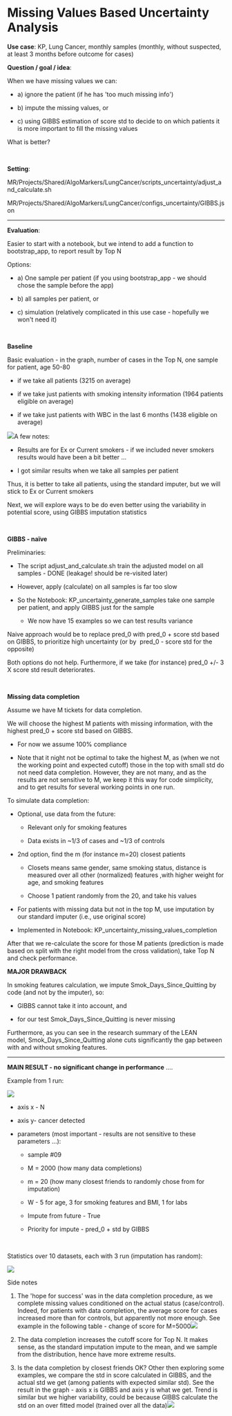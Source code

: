 # Missing Values Based Uncertainty Analysis

**Use case**: KP, Lung Cancer, monthly samples (monthly, without suspected, at least 3 months before outcome for cases)

**Question / goal / idea**:

When we have missing values we can:

- a) ignore the patient (if he has 'too much missing info')

- b) impute the missing values, or

- c) using GIBBS estimation of score std to decide to on which patients it is more important to fill the missing values

What is better?

 

**Setting**:

MR/Projects/Shared/AlgoMarkers/LungCancer/scripts_uncertainty/adjust_and_calculate.sh

MR/Projects/Shared/AlgoMarkers/LungCancer/configs_uncertainty/GIBBS.json

****

**Evaluation**:

Easier to start with a notebook, but we intend to add a function to bootstrap_app, to report result by Top N

Options:

- a) One sample per patient (if you using bootstrap_app - we should chose the sample before the app)

- b) all samples per patient, or 

- c) simulation (relatively complicated in this use case - hopefully we won't need it)

 

**Baseline**

Basic evaluation - in the graph, number of cases in the Top N, one sample for patient, age 50-80

- if we take all patients (3215 on average)

- if we take just patients with smoking intensity information (1964 patients eligible on average)

- if we take just patients with WBC in the last 6 months (1438 eligible on average)

<img src="/attachments/13402413/13402479.png"/>A few notes:

- Results are for Ex or Current smokers - if we included never smokers results would have been a bit better ...

- I got similar results when we take all samples per patient 

Thus, it is better to take all patients, using the standard imputer, but we will stick to Ex or Current smokers

Next, we will explore ways to be do even better using the variability in potential score, using GIBBS imputation statistics

 

**GIBBS - naïve**

Preliminaries:

- The script adjust_and_calculate.sh train the adjusted model on all samples - DONE (leakage! should be re-visited later) 

- However, apply (calculate) on all samples is far too slow

- So the Notebook: KP_uncertainty_generate_samples take one sample per patient, and apply GIBBS just for the sample

  - We now have 15 examples so we can test results variance

Naive approach would be to replace pred_0 with pred_0 + score std based on GIBBS, to prioritize high uncertainty (or by  pred_0 - score std for the opposite)

Both options do not help. Furthermore, if we take (for instance) pred_0 +/- 3 X score std result deteriorates.

 

**Missing data completion**

Assume we have M tickets for data completion.

We will choose the highest M patients with missing information, with the highest pred_0 + score std based on GIBBS.

- For now we assume 100% compliance

- Note that it night not be optimal to take the highest M, as (when we not the working point and expected cutoff) those in the top with small std do not need data completion. However, they are not many, and as the results are not sensitive to M, we keep it this way for code simplicity, and to get results for several working points in one run.

To simulate data completion:

- Optional, use data from the future:

  - Relevant only for smoking features

  - Data exists in ~1/3 of cases and ~1/3 of controls 

- 2nd option, find the m (for instance m=20) closest patients

  - Closets means same gender, same smoking status, distance is measured over all other (normalized) features ,with higher weight for age, and smoking features

  - Choose 1 patient randomly from the 20, and take his values

- For patients with missing data but not in the top M, use imputation by our standard imputer (i.e., use original score)

- Implemented in Notebook: KP_uncertainty_missing_values_completion

After that we re-calculate the score for those M patients (prediction is made based on split with the right model from the cross validation), take Top N and check performance.

**MAJOR DRAWBACK**

In smoking features calculation, we impute Smok_Days_Since_Quitting by code (and not by the imputer), so:

- GIBBS cannot take it into account, and 

- for our test Smok_Days_Since_Quitting is never missing

Furthermore, as you can see in the research summary of the LEAN model, Smok_Days_Since_Quitting alone cuts significantly the gap between with and without smoking features.

****

**MAIN RESULT - no significant change in performance** ....

Example from 1 run:

<img src="/attachments/13402413/13402511.png"/>

- axis x - N

- axis y- cancer detected

- parameters (most important - results are not sensitive to these parameters ...):

  - sample #09 

  - M = 2000 (how many data completions)

  - m = 20 (how many closest friends to randomly chose from for imputation)

  - W - 5 for age, 3 for smoking features and BMI, 1 for labs

  - Impute from future - True

  - Priority for impute - pred_0 + std by GIBBS

 

Statistics over 10 datasets, each with 3 run (imputation has random):

<img src="/attachments/13402413/13402515.png"/>

Side notes

1. The 'hope for success' was in the data completion procedure, as we complete missing values conditioned on the actual status (case/control). Indeed, for patients with data completion, the average score for cases increased more than for controls, but apparently not more enough. See example in the following table - change of score for M=5000<img src="/attachments/13402413/13402534.png"/>

2. The data completion increases the cutoff score for Top N. It makes sense, as the standard imputation impute to the mean, and we sample from the distribution, hence have more extreme results.

3. Is the data completion by closest friends OK? Other then exploring some examples, we compare the std in score calculated in GIBBS, and the actual std we get (among patients with expected similar std). See the result in the graph - axis x is GIBBS and axis y is what we get. Trend is similar but we higher variability, could be because GIBBS calculate the std on an over fitted model (trained over all the data)<img src="/attachments/13402413/13402512.png"/>

